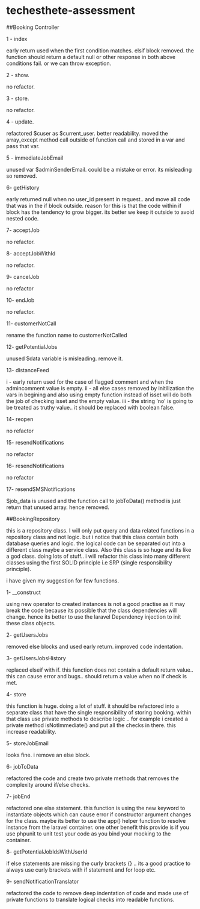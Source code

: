 # techesthete-assessment

##Booking Controller

1 - index

early return used when the first condition matches. elsif block removed.
the function should return a default null or other response in both above conditions fail. or we can throw exception.

2 - show.
 
 no refactor.
 
3 - store.
 
 no refactor.
 
4 - update.
 
 refactored $cuser as $current_user. better readability.
 moved the array_except method call outside of function call and stored in a var and pass that var.
 
5 - immediateJobEmail

unused var $adminSenderEmail. could be a mistake or error. its misleading so removed.

6- getHistory

early returned null when no user_id present in request.. and move all code that was in the if block outside.
reason for this is that the code within if block has the tendency to grow bigger. its better we keep it outside to avoid nested code.

7- acceptJob

no refactor.

8- acceptJobWithId

no refactor.

9- cancelJob

no refactor

10- endJob

no refactor.

11- customerNotCall

rename the function name to customerNotCalled

12- getPotentialJobs

unused $data variable is misleading. remove it.

13- distanceFeed

i - early return used for the case of flagged comment and when the admincomment value is empty.
ii - all else cases removed by initilization the vars in begining and also using empty function instead of isset will do both the job of checking isset and the empty value.
iii - the string 'no' is going to be treated as truthy value.. it should be replaced with boolean false.

14- reopen
 
no refactor

15- resendNotifications

no refactor

16- resendNotifications

no refactor

17- resendSMSNotifications

$job_data is unused and the function call to jobToData() method is just return that unused array. hence removed.

##BookingRepository

this is a repository class. I will only put query and data related functions in a repository class and not logic.
but i notice that this class contain both database queries and logic. the logical code can be separated out into a different
class maybe a service class. Also this class is so huge and its like a god class. doing lots of stuff.. i will refactor this class
into many different classes using the first SOLID principle i.e SRP (single responsibility principle).

i have given my suggestion for few functions.

1- __construct

using new operator to created instances is not a good practise as it may break the code because its possible
that the class dependencies will change. hence its better to use the laravel Dependency injection to init these class 
objects.

2- getUsersJobs

removed else blocks and used early return. improved code indentation.

3- getUsersJobsHistory

replaced elseif with if.
this function does not contain a default return value.. this can cause error and bugs.. should return a value
when no if check is met.

4- store

this function is huge. doing a lot of stuff. it should be refactored into a separate class that have the
single responsibility of storing booking. within that class use private methods 
to describe logic .. for example i created a private method isNotImmediate() and put all the checks in there.
this increase readability.

5- storeJobEmail

looks fine. i remove an else block.

6- jobToData

refactored the code and create two private methods that removes the complexity around if/else checks.

7- jobEnd

refactored one else statement. this function is using the new keyword to instantiate objects which can 
cause error if constructor argument changes for the class. maybe its better to use the app() helper function
to resolve instance from the laravel container. one other benefit this provide is if you use phpunit to unit test your 
code as you bind your mocking to the container.

8- getPotentialJobIdsWithUserId

if else statements are missing the curly brackets {} .. its a good practice to always use curly brackets
with if statement and for loop etc.

9- sendNotificationTranslator

refactored the code to remove deep indentation of code and made use of private functions to translate logical checks
into readable functions.





 







 
 